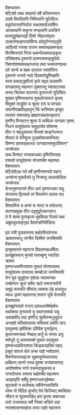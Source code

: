 वैशम्पायनः   
षट्त्रिंशे त्वथ सम्प्राप्ते वर्षे कौरवनन्दनः  
ददर्श विपरीतानि निमित्तानि युधिष्टिरः  
ववुर्वातास्सनिर्घाता रूक्षाश्शर्करवर्षिणः  
अपसव्यानि शकुना मण्डलानि प्रचक्रिरे  
प्रत्यगूहुर्महानद्यो दिशो नीहारसंवृताः  
उल्काश्चाङ्गारवर्षिण्यः प्रपेतुर्गगनाद्भुवि  
आदित्यो रजसा राजन् समवच्छन्नमण्डलः  
विरश्मिरुदये नित्यं कबन्धैस्समलङ्कृतः  
परिवेषाश्च दृश्यन्ते दारुणाश्चन्द्रसूर्ययोः  
त्रिवर्णाश्श्यामरूक्षान्तास् तथा भस्मारुणप्रभाः  
एते चान्ये च बहव उत्पाता भयशंसिनः  
दृश्यन्ते जगतो नाथे दिवमारोढुमिच्छति  
यस्य प्रसादाद्धर्मोऽयं कृते यद्वत् कलावपि  
पाण्डवास्तु महाभाग युक्तास्तु यशसाऽनघाः  
कस्य चित्त्वथ कालस्य कुरुराजो युधिष्ठिरः  
शुश्राव वृष्णिचक्रस्य मुसलोत्सादनं कृतम्  
विमुक्तं वासुदेवं च श्रुत्वा रामं च पाण्डवः  
समानीयाब्रवीद्भ्रातॄन् किं करिष्याम इत्युत  
परस्परं समासाद्य ब्रह्मदण्डबलात्कृतान्  
वृष्णीन् विनष्टान् श्रुत्वा ते व्यथिताः पाण्डवा भृशम्  
निधनं वासुदेवस्य समुद्रस्येव शोषणम्  
वीरा न श्रद्दधुस्तस्य विनाशं शार्ङ्गधन्वनः  
मौसलं ते परिश्रुत्य दुःखशोकसमन्विताः  
विष्ण्णा हतसङ्कल्पाः पाण्डवास्समुपाविशन्*   
जनमेजयः  
कथं विनष्टा भगवन्नन्धका वृष्णिभिस्सह  
पश्यतो वासुदेवस्य भोजाश्चैव महारथाः  
वैशम्पायनः  
षट्त्रिंशेऽथ गते वर्षे वृष्णीनामनयो महान्  
अन्योन्यं मुसलैस्ते तु निजघ्नुः कालचोदिताः  
जनमेजयः  
केनानुशप्तास्ते वीराः क्षयं वृष्ण्यन्धका ययुः  
भोजाश्च द्विजवर्य त्वं विस्तरेण वदस्व तत्  
वैशम्पायनः  
विश्वामित्रं च कण्वं च नारदं च तपोधनम्  
सारणप्रमुखा वीरा ददृशुर्द्वारकागतान्  
ते वै साम्बं पुरस्कृत्य भूषयित्वा स्त्रियं यथा  
अब्रुवन्नुपसङ्गृह्य दैवदण्डनिपीडिताः  
  
इयं स्त्री पुत्रकामस्य बभ्रोरमिततेजसः  
ऋषयस्साधु जानीत किमियं जनयिष्यति  
वैशम्पायनः  
इत्युक्तास्ते महाराज विप्रलम्भप्रधर्षिताः  
प्रत्यब्रुवंस्तान् मुनयो यत्तच्छृणु नराधिप  
ऋषयः   
वृष्ण्यन्धकविनाशाय मुसलं घोरमायसम्  
वासुदेवस्य दायादस् साम्बोऽयं जनयिष्यति  
येन यूयं सुदुर्वृत्ता नृशंसा जातमन्यवः  
उच्छेत्तारः कुलं सर्वम् ऋते रामजनार्दनौ  
समुद्रं यास्यति श्रीमांस् त्यक्त्वा देहं हलायुधः  
व्याधः कृष्णं महाभागम् शयानं भुवि वेत्स्यति  
वैशम्पायनः  
इत्यब्रुवंस्ततो राजन् प्रलब्धास्तैर्महर्षयः  
तथोक्त्वा मुनयस्ते तु यथागतमथो ययुः  
अथाब्रवीत् तदा वृष्णीञ् श्रुत्वैतन्मधुसूदनः  
अन्तज्ञो मतिमांस्तस्य भवितव्यं तथेति तान्  
एवमुक्त्वा हृषीकेशः प्रविवेश पुनर्गृहान्  
कृतान्तमन्यथा नैच्छत् कर्तुं स जगतः प्रभुः  
श्वोभूते तु ततस्साम्बो मुसलं तदसूयत  
वृष्ण्यन्धकविनाशाय किङ्करप्रतिमं महत्  
प्रसूतं शापजं घोरं तच्च राज्ञे न्यवेदयन्  
विवर्णरूपस्तद्राजा सूक्ष्मचूर्णमकारयत्  
प्राक्षिपन् सागरे तच्च पुरुषा राजशासनात्  
अघोषयंश्च नगरे वचनादाहुकस्य ह  
जनार्दनस्य रामस्य बभ्रोश्चैव महात्मनः  
अद्यप्रभृति सर्वेषु वृष्ण्यन्धकगृहेष्वथ  
सुरासवो न कर्तव्यस् सर्वैर्नगरवासिभिः  
यश्च नो विदितं कुर्यात् पेयं किञ्चित् क्वचिन्नरः  
जीवन् स शूलमारोहेत् क्षयं कृत्वा सबान्धवः  
ततो राजभयात् सर्वे नियमं चक्रिरे तदा  
नराश्शासनमाज्ञाय तस्य राज्ञो महात्मनः   
